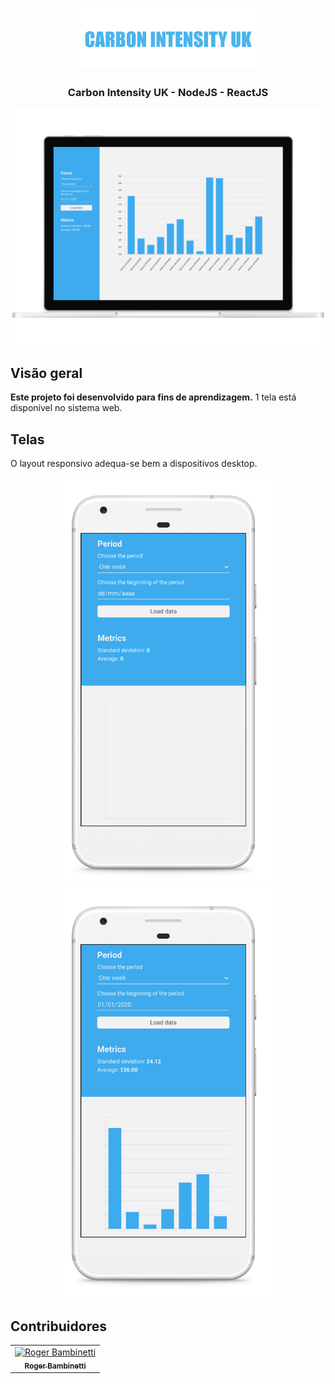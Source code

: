 <h1 align="center">
<img
		width="300"
		src="https://github.com/RogerBambinetti/carbon-intensity-uk-reactjs/blob/main/preview/logo.png">
</h1>
<h3 align="center">
	Carbon Intensity UK - NodeJS - ReactJS
</h3>

<p align="center">
<img
		width="700"
		src="https://github.com/RogerBambinetti/carbon-intensity-uk-reactjs/blob/main/preview/Screenshot0.png">
</p>
 
## Visão geral

**Este projeto foi desenvolvido para fins de aprendizagem.** 1 tela está disponível no sistema web.


## Telas

O layout responsivo adequa-se bem a dispositivos desktop.

<p align="center">
<img
		width="350"
		src="https://github.com/RogerBambinetti/carbon-intensity-uk-reactjs/blob/main/preview/Screenshot1.png">
	<img
		width="350"
		src="https://github.com/RogerBambinetti/carbon-intensity-uk-reactjs/blob/main/preview/Screenshot2.png">
</p>


## Contribuidores

<table>
  <tr>
<td align="center"><a href="https://github.com/RogerBambinetti"><img src="https://avatars0.githubusercontent.com/u/50684839?s=460&v=4" width="100px;" alt="Roger Bambinetti"/><br /><sub><b>Roger Bambinetti</b></sub></a></td>
  </tr>
</table>
